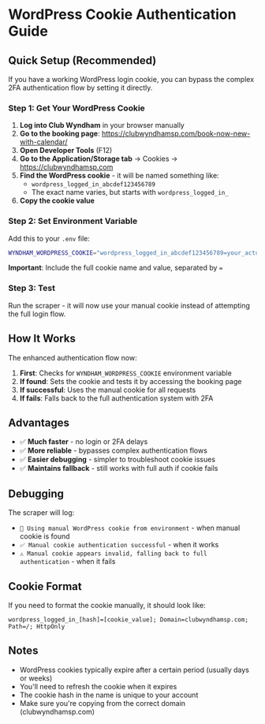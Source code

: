 # WordPress Cookie Authentication Guide

## Quick Setup (Recommended)

If you have a working WordPress login cookie, you can bypass the complex 2FA authentication flow by setting it directly.

### Step 1: Get Your WordPress Cookie

1. **Log into Club Wyndham** in your browser manually
2. **Go to the booking page**: https://clubwyndhamsp.com/book-now-new-with-calendar/
3. **Open Developer Tools** (F12)
4. **Go to the Application/Storage tab** → Cookies → https://clubwyndhamsp.com
5. **Find the WordPress cookie** - it will be named something like:
   - `wordpress_logged_in_abcdef123456789` 
   - The exact name varies, but starts with `wordpress_logged_in_`
6. **Copy the cookie value**

### Step 2: Set Environment Variable

Add this to your `.env` file:

```bash
WYNDHAM_WORDPRESS_COOKIE="wordpress_logged_in_abcdef123456789=your_actual_cookie_value_here"
```

**Important**: Include the full cookie name and value, separated by `=`

### Step 3: Test

Run the scraper - it will now use your manual cookie instead of attempting the full login flow.

## How It Works

The enhanced authentication flow now:

1. **First**: Checks for `WYNDHAM_WORDPRESS_COOKIE` environment variable
2. **If found**: Sets the cookie and tests it by accessing the booking page
3. **If successful**: Uses the manual cookie for all requests
4. **If fails**: Falls back to the full authentication system with 2FA

## Advantages

- ✅ **Much faster** - no login or 2FA delays
- ✅ **More reliable** - bypasses complex authentication flows
- ✅ **Easier debugging** - simpler to troubleshoot cookie issues
- ✅ **Maintains fallback** - still works with full auth if cookie fails

## Debugging

The scraper will log:
- `🍪 Using manual WordPress cookie from environment` - when manual cookie is found
- `✅ Manual cookie authentication successful` - when it works
- `⚠️ Manual cookie appears invalid, falling back to full authentication` - when it fails

## Cookie Format

If you need to format the cookie manually, it should look like:
```
wordpress_logged_in_[hash]=[cookie_value]; Domain=clubwyndhamsp.com; Path=/; HttpOnly
```

## Notes

- WordPress cookies typically expire after a certain period (usually days or weeks)
- You'll need to refresh the cookie when it expires
- The cookie hash in the name is unique to your account
- Make sure you're copying from the correct domain (clubwyndhamsp.com) 